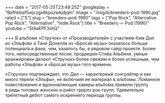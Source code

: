 +++
date = "2017-05-25T23:49:25Z"
googleplay = "Befhbbaf5wjczgx6kpszwkjdjqm"
image = "/img/b/breeders-pod-1990.jpg"
rated = ["5"]
slug = "breeders-pod-1990"
tags = ["Pop Rock", "Alternative Pop Rock", "Alternative", "Indie Rock"]
title = "Breeders — Pod (1990)"
youtube = "5tAaEPF3xhQ"

+++
В&nbsp;альбоме &laquo;Стручок&raquo; от&nbsp;&laquo;Производителей&raquo; с&nbsp;участием Ким Дил из&nbsp;&laquo;Эльфов&raquo; и&nbsp;Тани Донелли из&nbsp;&laquo;Бросая музы&raquo; оказалось больше потенциала и&nbsp;фана, чем, казалось&nbsp;бы, в&nbsp;рядовом сайд-проекте. Более того, непосредственные песни, продакшен Стива Альбини, умные аранжировки делают &laquo;Стручок&raquo; более свежим и&nbsp;более успешным, чем работы &laquo;Эльфов&raquo; и&nbsp;&laquo;Бросая музы&raquo; того времени. 

&laquo;Стручок&raquo; подтверждает, что Дил&nbsp;&mdash; характерный сонграйтер и&nbsp;как много теряли &laquo;Эльфы&raquo;, не&nbsp;включаяя ее&nbsp;материал в&nbsp;альбомы. Ломанное повествование и&nbsp;вдохновляющие каверы альбома привели группу в&nbsp;ряды топовых женских и&nbsp;райот грррлз рок-групп. Удивительно трепетный дебют самого искреннего периода группы.